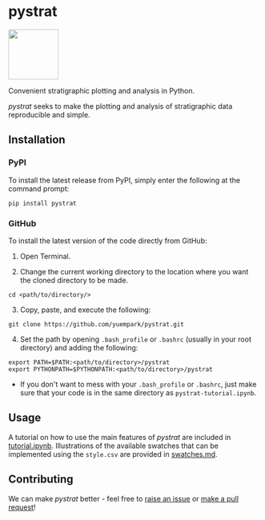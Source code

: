 # pystrat

<img src="https://raw.githubusercontent.com/yuempark/pystrat/master/images/pystrat-logo.png" width="100" height="100">

Convenient stratigraphic plotting and analysis in Python.

*pystrat* seeks to make the plotting and analysis of stratigraphic data reproducible and simple.

## Installation

### PyPI

To install the latest release from PyPI, simply enter the following at the command prompt:

```
pip install pystrat
```

### GitHub

To install the latest version of the code directly from GitHub:

1. Open Terminal.

2. Change the current working directory to the location where you want the cloned directory to be made.

```
cd <path/to/directory/>
```

3. Copy, paste, and execute the following:

```
git clone https://github.com/yuempark/pystrat.git
```

4. Set the path by opening `.bash_profile` or `.bashrc` (usually in your root directory) and adding the following:

```
export PATH=$PATH:<path/to/directory>/pystrat
export PYTHONPATH=$PYTHONPATH:<path/to/directory>/pystrat
```

* If you don't want to mess with your `.bash_profile` or `.bashrc`, just make sure that your code is in the same directory as `pystrat-tutorial.ipynb`.

## Usage

A tutorial on how to use the main features of *pystrat* are included in [tutorial.ipynb](docs/tutorial.ipynb). Illustrations of the available swatches that can be implemented using the `style.csv` are provided in [swatches.md](swatches.md).

## Contributing

We can make *pystrat* better - feel free to [raise an issue](https://github.com/yuempark/pystrat/issues) or [make a pull request](https://github.com/yuempark/pystrat/pulls)!
